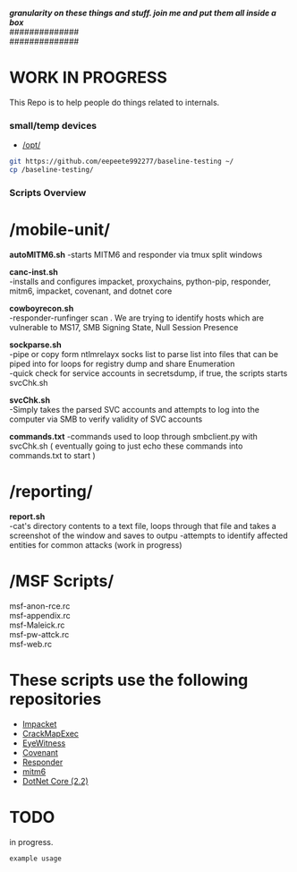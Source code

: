 ***granularity on these things and stuff. join me and put them all inside a box***  
##############  
##############

WORK IN PROGRESS 
======

This Repo is to help people do things related to internals.

### small/temp devices
- [/opt/](http://www.pathname.com/fhs/pub/fhs-2.3.html#OPTADDONAPPLICATIONSOFTWAREPACKAGES)
```bash
git https://github.com/eepeete992277/baseline-testing ~/
cp /baseline-testing/
```

### Scripts Overview ###  

/mobile-unit/
======
**autoMITM6.sh**
-starts MITM6 and responder via tmux split windows  

**canc-inst.sh**  
-installs and configures impacket, proxychains, python-pip, responder, mitm6, impacket, covenant, and dotnet core

**cowboyrecon.sh**   
-responder-runfinger scan . We are trying to identify hosts which are vulnerable to MS17, SMB Signing State, Null Session Presence

**sockparse.sh**   
-pipe or copy form ntlmrelayx socks list to parse list into files that can be piped into for loops for registry dump and share Enumeration  
-quick check for service accounts in secretsdump, if true, the scripts starts svcChk.sh

**svcChk.sh**  
-Simply takes the parsed SVC accounts and attempts to log into the computer via SMB to verify validity of SVC accounts

**commands.txt**
-commands used to loop through smbclient.py with svcChk.sh ( eventually going to just echo these commands into commands.txt to start )
  
/reporting/
======
**report.sh**  
-cat's directory contents to a text file, loops through that file and takes a screenshot of the window and saves to outpu
-attempts to identify affected entities for common attacks (work in progress)  


/MSF Scripts/
======
msf-anon-rce.rc  
msf-appendix.rc  
msf-Maleick.rc  
msf-pw-attck.rc  
msf-web.rc  


# These scripts use the following repositories
- [Impacket](https://github.com/https://github.com/SecureAuthCorp/impacket)
- [CrackMapExec](https://github.com/byt3bl33d3r/CrackMapExec)
- [EyeWitness](https://github.com/FortyNorthSecurity/EyeWitness)
- [Covenant](https://github.com/cobbr/Covenant)
- [Responder](https://github.com/lgandx/Responder)
- [mitm6](https://github.com/fox-it/mitm6)
- [DotNet Core (2.2)](https://dotnet.microsoft.com/download/dotnet-core/2.2)


# TODO




in progress.
```bash
example usage
```




